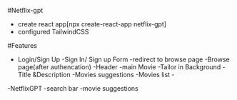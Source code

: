 #Netflix-gpt

- create react app[npx create-react-app netflix-gpt]
- configured TailwindCSS

#Features

- Login/Sign Up
  -Sign In/ Sign up Form
  -redirect to browse page
  -Browse page(after authencation)
  -Header
  -main Movie
  -Tailor in Background
  -Title &Description
  -Movies suggestions
  -Movies list -

-NetflixGPT
-search bar
-movie suggestions
